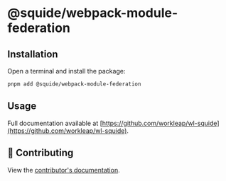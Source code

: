 # @squide/webpack-module-federation

## Installation

Open a terminal and install the package:

```bash
pnpm add @squide/webpack-module-federation
```

## Usage

Full documentation available at [https://github.com/workleap/wl-squide](https://github.com/workleap/wl-squide).

## 🤝 Contributing

View the [contributor's documentation](../../CONTRIBUTING.md).
